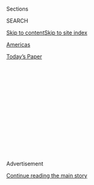 <div id="app">

<div>

<div>

<div>

<div class="NYTAppHideMasthead css-1q2w90k e1suatyy0">

<div class="section css-ui9rw0 e1suatyy2">

<div class="css-eph4ug er09x8g0">

<div class="css-6n7j50">

</div>

<span class="css-1dv1kvn">Sections</span>

<div class="css-10488qs">

<span class="css-1dv1kvn">SEARCH</span>

</div>

[Skip to content](#site-content)[Skip to site index](#site-index)

</div>

<div id="masthead-section-label" class="css-1wr3we4 eaxe0e00">

[Americas](https://www.nytimes.com/section/world/americas)

</div>

<div class="css-10698na e1huz5gh0">

</div>

</div>

<div id="masthead-bar-one" class="section hasLinks css-15hmgas e1csuq9d3">

<div class="css-uqyvli e1csuq9d0">

</div>

<div class="css-1uqjmks e1csuq9d1">

</div>

<div class="css-9e9ivx">

[](https://myaccount.nytimes.com/auth/login?response_type=cookie&client_id=vi)

</div>

<div class="css-1bvtpon e1csuq9d2">

[Today’s Paper](https://www.nytimes.com/section/todayspaper)

</div>

</div>

</div>

</div>

<div data-aria-hidden="false">

<div id="site-content" role="main">

<div>

<div class="css-1aor85t" style="opacity:0.000000001;z-index:-1;visibility:hidden">

<div class="css-1hqnpie">

<div class="css-epjblv">

<span class="css-17xtcya">[Americas](/section/world/americas)</span><span class="css-x15j1o">|</span><span class="css-fwqvlz">Álvaro
Uribe’s Detention Deepens Colombia’s Divisions</span>

</div>

<div class="css-k008qs">

<div class="css-1iwv8en">

<span class="css-18z7m18"></span>

<div>

</div>

</div>

<span class="css-1n6z4y">https://nyti.ms/2Pzag2A</span>

<div class="css-1705lsu">

<div class="css-4xjgmj">

<div class="css-4skfbu" role="toolbar" data-aria-label="Social Media Share buttons, Save button, and Comments Panel with current comment count" data-testid="share-tools">

  - 
  - 
  - 
  - 
    
    <div class="css-6n7j50">
    
    </div>

  - 
  - 

</div>

</div>

</div>

</div>

</div>

</div>

<div id="NYT_TOP_BANNER_REGION" class="css-13pd83m">

</div>

<div id="top-wrapper" class="css-1sy8kpn">

<div id="top-slug" class="css-l9onyx">

Advertisement

</div>

[Continue reading the main story](#after-top)

<div class="ad top-wrapper" style="text-align:center;height:100%;display:block;min-height:250px">

<div id="top" class="place-ad" data-position="top" data-size-key="top">

</div>

</div>

<div id="after-top">

</div>

</div>

<div>

<div id="sponsor-wrapper" class="css-1hyfx7x">

<div id="sponsor-slug" class="css-19vbshk">

Supported by

</div>

[Continue reading the main story](#after-sponsor)

<div id="sponsor" class="ad sponsor-wrapper" style="text-align:center;height:100%;display:block">

</div>

<div id="after-sponsor">

</div>

</div>

<div class="css-186x18t">

</div>

<div class="css-1vkm6nb ehdk2mb0">

# Álvaro Uribe’s Detention Deepens Colombia’s Divisions

</div>

Colombia’s most powerful politician is now under house arrest, drawing
the country back into the pitched political battle it had been trying to
overcome for years.

<div class="css-79elbk" data-testid="photoviewer-wrapper">

<div class="css-z3e15g" data-testid="photoviewer-wrapper-hidden">

</div>

<div class="css-1a48zt4 ehw59r15" data-testid="photoviewer-children">

![<span class="css-16f3y1r e13ogyst0" data-aria-hidden="true">Protesters
in the streets of Medellín demonstrated their support for former
president Álvaro Uribe after the Colombian Supreme Court ordered him to
be
detained.</span><span class="css-cnj6d5 e1z0qqy90" itemprop="copyrightHolder"><span class="css-1ly73wi e1tej78p0">Credit...</span><span><span>Federico
Rios for The New York
Times</span></span></span>](https://static01.nyt.com/images/2020/08/05/world/05uribe/05uribe-articleLarge-v2.jpg?quality=75&auto=webp&disable=upscale)

</div>

</div>

<div class="css-18e8msd">

<div class="css-vp77d3 epjyd6m0">

<div class="css-1baulvz">

By [<span class="css-1baulvz last-byline" itemprop="name">Julie
Turkewitz</span>](https://www.nytimes.com/by/julie-turkewitz)

</div>

</div>

  - 
    
    <div class="css-ld3wwf e16638kd2">
    
    Aug. 7, 2020
    
    </div>

  - 
    
    <div class="css-4xjgmj">
    
    <div class="css-d8bdto" role="toolbar" data-aria-label="Social Media Share buttons, Save button, and Comments Panel with current comment count" data-testid="share-tools">
    
      - 
      - 
      - 
      - 
        
        <div class="css-6n7j50">
        
        </div>
    
      - 
      - 
    
    </div>
    
    </div>

</div>

<div class="css-mdjrty">

[Leer en
español](https://www.nytimes.com/es/2020/08/07/espanol/america-latina/alvaro-uribe-colombia.html "Read in Spanish")

</div>

</div>

<div class="section meteredContent css-1r7ky0e" name="articleBody" itemprop="articleBody">

<div class="css-1fanzo5 StoryBodyCompanionColumn">

<div class="css-53u6y8">

BOGOTÁ, Colombia — Former president Álvaro Uribe has dominated
Colombia’s political landscape for decades as the country’s most
beloved — and most hated — politician.

To some Colombians, he is a savior, the only leader who was willing to
take the tough measures necessary to restore security in a nation
battered by a long, cruel civil war.

To others, he is a criminal whose no-holds-barred fight against
insurgents showed little regard for human rights and left thousands
dead, many of them civilians.

His house arrest,
[ordered](https://www.nytimes.com/2020/08/04/world/americas/colombia-president-uribe-charged.html)
by the Supreme Court this week in connection with a case that harkens to
some of the grimmest aspects of the war, has intensified the country’s
deep left-right rift, drawing Colombians back into the pitched political
battle the country has been trying to overcome for years.

</div>

</div>

<div class="css-1fanzo5 StoryBodyCompanionColumn">

<div class="css-53u6y8">

“The country has so many wounds,” said Paloma Valencia, a senator and
supporter of Mr. Uribe who began following him as a college student,
“this makes any kind of reconciliation many times more difficult.”

</div>

</div>

<div>

</div>

<div class="css-1fanzo5 StoryBodyCompanionColumn">

<div class="css-53u6y8">

Just hours after the announcement of Mr. Uribe’s detention, his
supporters on the right and his detractors on the left poured into the
streets around the country, honking their horns or banging pots in
outrage or celebration. Political commentators said the move threatened
the country’s fragile reconciliation following a [2016 peace
deal](https://www.nytimes.com/2016/08/25/world/americas/colombia-farc-peace-deal.html)
that ended the conflict, which had been the longest running war in the
Americas.

</div>

</div>

<div class="css-79elbk" data-testid="photoviewer-wrapper">

<div class="css-z3e15g" data-testid="photoviewer-wrapper-hidden">

</div>

<div class="css-1a48zt4 ehw59r15" data-testid="photoviewer-children">

![<span class="css-16f3y1r e13ogyst0" data-aria-hidden="true">A
supporter of Mr. Uribe on
Tuesday.</span><span class="css-cnj6d5 e1z0qqy90" itemprop="copyrightHolder"><span class="css-1ly73wi e1tej78p0">Credit...</span><span>Federico
Rios for The New York
Times</span></span>](https://static01.nyt.com/images/2020/08/07/world/07uribe2/merlin_175319346_da80a927-8b27-4a75-a484-4cae62764fff-articleLarge.jpg?quality=75&auto=webp&disable=upscale)

</div>

</div>

<div class="css-1fanzo5 StoryBodyCompanionColumn">

<div class="css-53u6y8">

By the next morning, Mr. Uribe’s party had revived a call to overhaul
the justice system — an apparent move to stop future detentions they
viewed as unfair — and the current president, Iván Duque, a staunch
Uribe ally, assailed the court’s decision to detain his mentor.

</div>

</div>

<div class="css-1fanzo5 StoryBodyCompanionColumn">

<div class="css-53u6y8">

Soon, the office of the inspector general, which oversees the conduct of
public employees, was issuing an [urgent
call](https://twitter.com/PGN_COL/status/1291128939382022145) for public
servants to “respect and not attack the justice system.”

Colombians, the office said, must “stop the aggression and the extreme
polarization that could bring new scenes of violence. To the crisis
created by the pandemic of Covid-19, we cannot add a pandemic of hate
that clouds the future, threatens democracy and submerges us in a new
night of pain.”

At a crowded pro-Uribe gathering in Medellín following the decision, a
throng of cars cloaked in Colombian flags lined a major downtown avenue.
And protesters said they were outraged that their hero had been detained
while, under the terms of the 2016 peace deal, thousands of former
guerrilla fighters have gone free.

Santiago Vásquez, 23, called Mr. Uribe “the best president Colombia has
ever had,” describing him as the man who crippled the country’s largest
rebel group, known as the FARC. He feared the former president’s
detention would strengthen the left, ushering in the old days of
violence.

“Uribe\! Amigo\! Colombia is with you\!” Mr. Uribe’s allies shouted.

Hundreds of miles away, in the capital of Bogotá, Colombians leaned out
of homes across the city, banging pots in frenzied celebration. Families
of those who had died in the war had thought Mr. Uribe would never be
called before a court to answer for his role and found themselves barely
able to believe the news.

“I pray that he pays for all the pain,” said Lucero Carmona Martínez,
61, who said her son Omar, 26, was killed by security forces at a time
when Mr. Uribe was president and the military, under pressure to
increase the body count in combat, was killing civilians along with
rebel fighters.

Mr. Uribe, over the last 40 years, rose from being a relatively
small-time bureaucrat to the most powerful politician in the country,
wielding his charisma to create an entire political movement — Uribismo
— in his name.

</div>

</div>

<div class="css-1fanzo5 StoryBodyCompanionColumn">

<div class="css-53u6y8">

He has long said that his father was killed by the FARC, something the
group has denied.

When he became president in 2002, a decades-long insurgency that had
begun as a fight over inequality had grown devastatingly violent.
Highway blockades, kidnappings and city bombings were regular
occurrences, and much of the nation was desperate for someone to restore
order and to defeat the FARC.

Mr. Uribe made combating the insurgents his government’s top priority.
Many people credit him for significantly weakening the FARC and putting
an end to much of that terror.

“Without President Uribe, Colombia would not be a democracy,” said Ms.
Valencia, the senator. “It would be a failed state like Venezuela.”

</div>

</div>

<div class="css-79elbk" data-testid="photoviewer-wrapper">

<div class="css-z3e15g" data-testid="photoviewer-wrapper-hidden">

</div>

<div class="css-1a48zt4 ehw59r15" data-testid="photoviewer-children">

<div class="css-1xdhyk6 erfvjey0">

<span class="css-1ly73wi e1tej78p0">Image</span>

<div class="css-zjzyr8">

<div data-testid="lazyimage-container" style="height:257.77777777777777px">

</div>

</div>

</div>

<span class="css-16f3y1r e13ogyst0" data-aria-hidden="true">A group of
FARC rebels in the jungle, months before the peace deal in
2016.</span><span class="css-cnj6d5 e1z0qqy90" itemprop="copyrightHolder"><span class="css-1ly73wi e1tej78p0">Credit...</span><span>Federico
Rios for The New York Times</span></span>

</div>

</div>

<div class="css-1fanzo5 StoryBodyCompanionColumn">

<div class="css-53u6y8">

But as Mr. Uribe fought leftist guerrillas, his critics accused him of
overseeing a period of horrific abuses committed not just by the army,
but also by paramilitary groups allegedly doing the dirty work of the
government.

“He believed the ends justified the means,” said Iván Cepeda, a
political opponent.

While Mr. Uribe was president, Colombian soldiers killed
[thousands](https://www2.ohchr.org/english/bodies/hrcouncil/docs/14session/A.HRC.14.24.Add.2_en.pdf)
of innocent people, many of them peasants, according to years of
[investigation](https://www.hrw.org/report/2015/06/24/their-watch/evidence-senior-army-officers-responsibility-false-positive-killings)
by prosecutors and human rights groups. Soldiers often tried to pass the
dead off as guerrilla fighters to show they were winning the war.

José Miguel Vivanco, who leads the Americas division for Human Rights
Watch, said he raised the problem many times with Mr. Uribe over the
years, but found the former president dismissive, quick to anger and
unwilling to tackle the issue.

</div>

</div>

<div class="css-1fanzo5 StoryBodyCompanionColumn">

<div class="css-53u6y8">

“His human rights record is deplorable,” said Mr. Vivanco.

Mr. Uribe has long denied a connection to paramilitary groups, instead
saying he fought against them.

In an unexpected twist, the investigation that has led to Mr. Uribe’s
house arrest examines relatively small-time crimes — at least when
compared to the crimes at the core of other investigations involving
him.

In the current case, the Supreme Court is examining whether Mr. Uribe
participated in bribery, fraud and witness tampering in an effort to
influence the testimony of an alleged paramilitary member, Juan
Guillermo Monsalve. He is suspected of pushing Mr. Monsalve to retract a
statement in which he linked Mr. Uribe to the creation of paramilitary
groups.

Among the other inquiries into Mr. Uribe’s conduct are several that
examine possible connection to paramilitary massacres. His brother
Santiago [has been
charged](https://www.nytimes.com/2018/07/08/world/americas/colombia-uribe-death-squad.html)
for alleged involvement with a paramilitary group.

The former president, who is now a senator, but is likely to be
suspended from that post, has not been formally charged in the case in
question. But the Colombia justice system allows for him to be held as
the investigation continues if judges believe witness tampering could
take place.

If found guilty, the former president could spend approximately six to
eight years in prison, according to the law professor Francisco Bernate.

Mr. Uribe’s lawyer, Jaime Granados, denied the charges Wednesday, saying
that “President Uribe did not ask anyone to bribe any witnesses.”

</div>

</div>

<div class="css-1fanzo5 StoryBodyCompanionColumn">

<div class="css-53u6y8">

His supporters, including Mr. Duque, have denounced the detention as
unjust.

“It hurts, as a Colombian,” Mr. Duque said, that “an exemplary public
servant, who has occupied the highest post in the state, is not allowed
to defend himself in liberty, with the presumption of innocence.”

Mr. Uribe is now ensconced in a countryside home called El Ubérrimo in
Colombia’s north. On Wednesday, people close to him announced that he
had tested positive for Covid-19, adding that he was not in serious
condition.

The home, set on expansive terrain, has a horse track, a swimming pool
and a stable. At the moment his house arrest does not require guards or
police, said the court, but simply requires that he sign a contract and
pay a bond.

</div>

</div>

<div class="css-79elbk" data-testid="photoviewer-wrapper">

<div class="css-z3e15g" data-testid="photoviewer-wrapper-hidden">

</div>

<div class="css-1a48zt4 ehw59r15" data-testid="photoviewer-children">

<div class="css-1xdhyk6 erfvjey0">

<span class="css-1ly73wi e1tej78p0">Image</span>

<div class="css-zjzyr8">

<div data-testid="lazyimage-container" style="height:250.68888888888893px">

</div>

</div>

</div>

<span class="css-16f3y1r e13ogyst0" data-aria-hidden="true">Mr. Uribe on
the grounds of his home in
2016.</span><span class="css-cnj6d5 e1z0qqy90" itemprop="copyrightHolder"><span class="css-1ly73wi e1tej78p0">Credit...</span><span>Raul
Arboleda/Agence France-Presse — Getty Images</span></span>

</div>

</div>

<div class="css-1fanzo5 StoryBodyCompanionColumn">

<div class="css-53u6y8">

Mr. Uribe served as president until 2010, leaving after a court decision
prevented him from running for a third term. But he retains significant
power. Mr. Uribe’s support was essential to the victory of Mr. Duque,
who swore to uphold his mentor’s legacy.

When the government [reached an
agreement](https://www.nytimes.com/2016/08/25/world/americas/colombia-farc-peace-deal.html)
with the FARC, ending more than five decades of bloody conflict, many
hoped the historic treaty would help heal deep wounds. But the country’s
divisions remained strong in the years that followed.

The deal’s opponents argued it was too lenient on rebel fighters — and
were angered that it was passed despite [a national vote against
it](https://www.nytimes.com/2016/10/03/world/colombia-peace-deal-defeat.html).
And its supporters accuse Mr. Duque of lacking the will to fully
implement it. Hundreds of former fighters and community leaders have
been killed since it was passed, leading critics to accuse Mr. Duque of
failing to protect them. And many rural communities [are still
awaiting](https://www.nytimes.com/2019/05/17/world/americas/colombia-farc-peace-deal.html)
the roads, schools and electricity that had been promised.

</div>

</div>

<div class="css-1fanzo5 StoryBodyCompanionColumn">

<div class="css-53u6y8">

Among the chief opponents to the terms of the deal was Mr. Uribe, who
thought the accord was too easy on rebel fighters.

His detention, many said this week, reinforced those rifts, fostering
resentment on the right and strengthening the idea on the left that the
former president is a criminal.

“This is an important advance in terms of justice,” said Francisco
Gutiérrez Sanín, a Colombian political scientist, highlighting the fact
that many of the country’s powerful figures have not had to answer to
the justice system. “But on the other hand it radicalizes and makes
Uribismo more extreme.”

In Medellín this week, Nora Villa, 58, an Uribe loyalist at the support
march, vowed to fight the left. “We are going to see more division,” she
said.

While in Bogotá, Luz Marina Bernal, 60, an activist whose son, Fair, 26,
was killed by security forces during Mr. Uribe’s mandate, said something
about Mr. Uribe that she could not have imagined saying just a few days
ago: “I think there is a possibility that he will be convicted of all he
has done.”

Reporting was contributed by Jenny Carolina González and Sofía Villamil
in Bogotá and Megan Janetsky in Medellín.

</div>

</div>

<div>

</div>

</div>

<div>

</div>

<div>

</div>

<div>

</div>

<div>

<div id="bottom-wrapper" class="css-1ede5it">

<div id="bottom-slug" class="css-l9onyx">

Advertisement

</div>

[Continue reading the main story](#after-bottom)

<div id="bottom" class="ad bottom-wrapper" style="text-align:center;height:100%;display:block;min-height:90px">

</div>

<div id="after-bottom">

</div>

</div>

</div>

</div>

</div>

## Site Index

<div>

</div>

## Site Information Navigation

  - [© <span>2020</span> <span>The New York Times
    Company</span>](https://help.nytimes.com/hc/en-us/articles/115014792127-Copyright-notice)

<!-- end list -->

  - [NYTCo](https://www.nytco.com/)
  - [Contact
    Us](https://help.nytimes.com/hc/en-us/articles/115015385887-Contact-Us)
  - [Work with us](https://www.nytco.com/careers/)
  - [Advertise](https://nytmediakit.com/)
  - [T Brand Studio](http://www.tbrandstudio.com/)
  - [Your Ad
    Choices](https://www.nytimes.com/privacy/cookie-policy#how-do-i-manage-trackers)
  - [Privacy](https://www.nytimes.com/privacy)
  - [Terms of
    Service](https://help.nytimes.com/hc/en-us/articles/115014893428-Terms-of-service)
  - [Terms of
    Sale](https://help.nytimes.com/hc/en-us/articles/115014893968-Terms-of-sale)
  - [Site Map](https://spiderbites.nytimes.com)
  - [Help](https://help.nytimes.com/hc/en-us)
  - [Subscriptions](https://www.nytimes.com/subscription?campaignId=37WXW)

</div>

</div>

</div>

</div>
